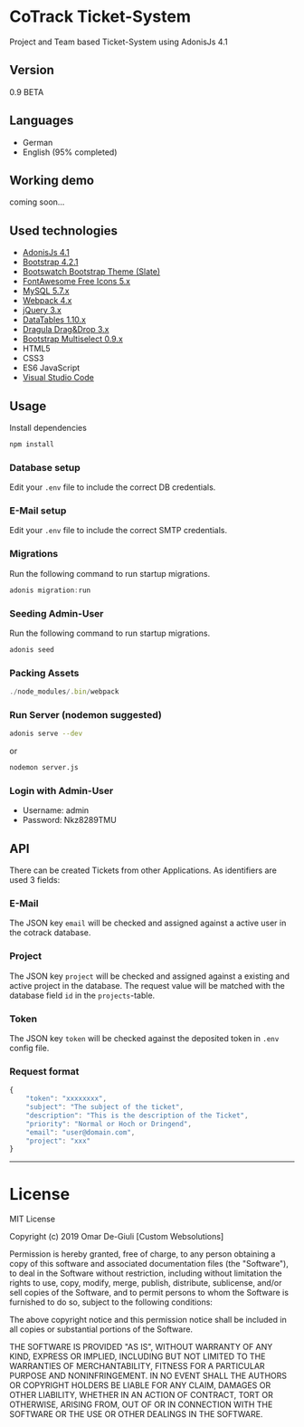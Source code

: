 # CoTrack Ticket-System

Project and Team based Ticket-System using AdonisJs 4.1

## Version
0.9 BETA

## Languages
- German
- English (95% completed)

## Working demo
coming soon...

## Used technologies
- [AdonisJs 4.1](https://adonisjs.com/)
- [Bootstrap 4.2.1](https://getbootstrap.com/)
- [Bootswatch Bootstrap Theme (Slate)](https://bootswatch.com/)
- [FontAwesome Free Icons 5.x](https://fontawesome.com/)
- [MySQL 5.7.x](https://dev.mysql.com/)
- [Webpack 4.x](https://webpack.js.org/)
- [jQuery 3.x](https://jquery.com/)
- [DataTables 1.10.x](https://datatables.net/)
- [Dragula Drag&Drop 3.x](https://github.com/bevacqua/dragula/)
- [Bootstrap Multiselect 0.9.x](https://github.com/davidstutz/bootstrap-multiselect/)
- HTML5
- CSS3
- ES6 JavaScript
- [Visual Studio Code](https://code.visualstudio.com/)

## Usage

Install dependencies

```bash
npm install
```

### Database setup
Edit your `.env` file to include the correct DB credentials.

### E-Mail setup
Edit your `.env` file to include the correct SMTP credentials.

### Migrations
Run the following command to run startup migrations.

```js
adonis migration:run
```

### Seeding Admin-User

Run the following command to run startup migrations.

```js
adonis seed
```

### Packing Assets

```js
./node_modules/.bin/webpack
```

### Run Server (nodemon suggested)

```bash
adonis serve --dev
```

or

```bash
nodemon server.js
```

### Login with Admin-User
- Username: admin
- Password: Nkz8289TMU

## API
There can be created Tickets from other Applications. As identifiers are used 3 fields:

### E-Mail
The JSON key `email` will be checked and assigned against a active user in the cotrack database.

### Project
The JSON key `project` will be checked and assigned against a existing and active project in the database. The request value will be matched
with the database field `id` in the `projects`-table.

### Token
The JSON key `token` will be checked against the deposited token in `.env` config file.

### Request format
```js
{
	"token": "xxxxxxxx",
	"subject": "The subject of the ticket",
	"description": "This is the description of the Ticket",
	"priority": "Normal or Hoch or Dringend",
	"email": "user@domain.com",
	"project": "xxx"
}
```

---

# License
MIT License

Copyright (c) 2019 Omar De-Giuli [Custom Websolutions]

Permission is hereby granted, free of charge, to any person obtaining a copy of this software and associated documentation files (the "Software"), to deal in the Software without restriction, including without limitation the rights to use, copy, modify, merge, publish, distribute, sublicense, and/or sell copies of the Software, and to permit persons to whom the Software is furnished to do so, subject to the following conditions:

The above copyright notice and this permission notice shall be included in all copies or substantial portions of the Software.

THE SOFTWARE IS PROVIDED "AS IS", WITHOUT WARRANTY OF ANY KIND, EXPRESS OR IMPLIED, INCLUDING BUT NOT LIMITED TO THE WARRANTIES OF MERCHANTABILITY, FITNESS FOR A PARTICULAR PURPOSE AND NONINFRINGEMENT. IN NO EVENT SHALL THE AUTHORS OR COPYRIGHT HOLDERS BE LIABLE FOR ANY CLAIM, DAMAGES OR OTHER LIABILITY, WHETHER IN AN ACTION OF CONTRACT, TORT OR OTHERWISE, ARISING FROM, OUT OF OR IN CONNECTION WITH THE SOFTWARE OR THE USE OR OTHER DEALINGS IN THE SOFTWARE.

